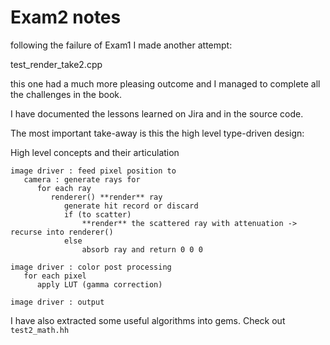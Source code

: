 # Exam2 notes

following the failure of Exam1 I made another attempt:

test_render_take2.cpp

this one had a much more pleasing outcome and I managed to complete all the challenges in the book.

I have documented the lessons learned on Jira and in the source code.

The most important take-away is this the high level type-driven design:

High level concepts and their articulation

```text
image driver : feed pixel position to
   camera : generate rays for
      for each ray 
         renderer() **render** ray
            generate hit record or discard
            if (to scatter)
                **render** the scattered ray with attenuation -> recurse into renderer()
            else
                absorb ray and return 0 0 0
            
image driver : color post processing
   for each pixel
      apply LUT (gamma correction)

image driver : output
```

I have also extracted some useful algorithms into gems. Check out `test2_math.hh`
